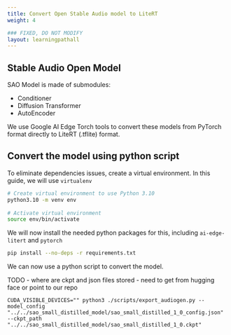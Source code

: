 ```yaml
---
title: Convert Open Stable Audio model to LiteRT
weight: 4

### FIXED, DO NOT MODIFY
layout: learningpathall
---
```


## Stable Audio Open Model

SAO Model is made of submodules:
* Conditioner
* Diffusion Transformer
* AutoEncoder

We use Google AI Edge Torch tools to convert these models from PyTorch format directly to LiteRT (.tflite) format.

## Convert the model using python script


To eliminate dependencies issues, create a virtual environment. In this guide, we will use `virtualenv`

```bash
# Create virtual environment to use Python 3.10
python3.10 -m venv env
 
# Activate virtual environment
source env/bin/activate
```

We will now install the needed python packages for this, including `ai-edge-litert` and `pytorch`

```bash
pip install --no-deps -r requirements.txt
```

We can now use a python script to convert the model.

TODO - where are ckpt and json files stored - need to get from hugging face or point to our repo

```console
CUDA_VISIBLE_DEVICES="" python3 ./scripts/export_audiogen.py --model_config "../../sao_small_distilled_model/sao_small_distilled_1_0_config.json" --ckpt_path "../../sao_small_distilled_model/sao_small_distilled_1_0.ckpt"
```
 
 








